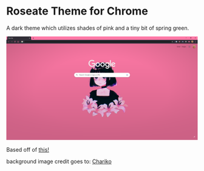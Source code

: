 # Roseate Theme for Chrome

A dark theme which utilizes shades of pink and a tiny bit of spring green.

![chrome screenshot](./images/screenshot.png)

Based off of [this!](https://github.com/endorfina/roseate)

background image credit goes to: [Chariko](chariko.deviantart.com)
